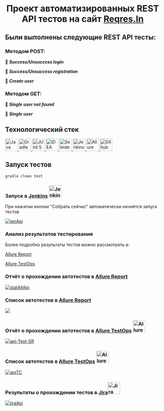 # <p align= "center"> Проект автоматизированных REST API тестов на сайт [Reqres.In](https://reqres.in/) </p>
 
 ## Были выполнены следующие REST API тесты:
 
<h3> Методом POST: </h3>

 🌸 ___Success/Unsuccess login___
 
 🌸 ___Success/Unsuccess registration___
 
 🌸 ___Create user___
 
 <h3> Методом GET:  </h3>
 
 🌸 ___Single user not found___
 
 🌸 ___Single user___

 ## Технологический стек
 
 <a href="https://github.com/angry-qa/vkc-demo">
  <img src="https://starchenkov.pro/qa-guru/img/skills/Java.svg" width="40" height="40"  alt="Java"/>
  <img src="https://starchenkov.pro/qa-guru/img/skills/Gradle.svg" width="40" height="40"  alt="Gradle"/>
  <img src="https://starchenkov.pro/qa-guru/img/skills/JUnit5.svg" width="40" height="40"  alt="JUnit 5"/>
  <img src="https://starchenkov.pro/qa-guru/img/skills/Intelij_IDEA.svg" width="40" height="40"  alt="IDEA"/>
  <img src="https://starchenkov.pro/qa-guru/img/skills/Selenide.svg" width="40" height="40"  alt="Seleide"/>
  <img src="https://starchenkov.pro/qa-guru/img/skills/Jenkins.svg" width="40" height="40"  alt="Jenkins"/>
  <img src="https://starchenkov.pro/qa-guru/img/skills/Allure_EE.svg" width="40" height="40"  alt="Allure TestOps"/>
  <img src="https://starchenkov.pro/qa-guru/img/skills/Github.svg" width="40" height="40"  alt="Github"/>
</a>

 ## Запуск тестов
 ```
gradle clean test
```
### Запуск в [Jenkins](https://jenkins.autotests.cloud/job/009-AnnaBlin-ItogApi/) <img src="https://starchenkov.pro/qa-guru/img/skills/Jenkins.svg" width="40" height="40"  alt="Jenkins"/>

При нажатии кнопки "Собрать сейчас" автоматически начнётся запуск тестов

<a href="https://ibb.co/1vbKqQw"><img src="https://i.ibb.co/GxFk2pb/jenApi.png" alt="jenApi" border="0"></a>

### Анализ результатов тестирования

Более подробно результаты тестов можно рассмотреть в:

[Allure Report](#Отчёт-о-прохождении-автотестов-в-Allure-Report)

[Allure TestOps](#Отчёт-о-прохождении-автотестов-в-Allure-TestOps)

### Отчёт о прохождении автотестов в [Allure Report](https://jenkins.autotests.cloud/job/009-AnnaBlin-ItogApi/8/allure/)

<a href="https://ibb.co/544TLTq"><img src="https://i.ibb.co/Khh6W6C/stat-All-Api.png" alt="statAllApi" border="0"></a>

### Список автотестов в [Allure Report](https://jenkins.autotests.cloud/job/009-AnnaBlin-ItogApi/8/allure/#suites/634e7802c602b0ae5dbf9d15f4efe3e0/e58335f069046e7b/)

<a href="https://ibb.co/sKsHmpv"><img src="https://i.ibb.co/WkBtxNW/api-Test-Case-Jen.png" border="0"></a>

### Отчёт о прохождении автотестов в [Allure TestOps](https://allure.autotests.cloud/launch/10224) <img src="https://starchenkov.pro/qa-guru/img/skills/Allure_EE.svg" width="40" height="40"  alt="Allure TestOps"/>

<a href="https://ibb.co/QPhJJpS"><img src="https://i.ibb.co/sy3jH02/api-Test-SR.png" alt="api-Test-SR" border="0"></a>

### Список автотестов в [Allure TestOps](https://allure.autotests.cloud/launch/10224/tree?treeId=0) <img src="https://starchenkov.pro/qa-guru/img/skills/Allure_EE.svg" width="40" height="40"  alt="Allure TestOps"/>

<a href="https://ibb.co/Ryxxmts"><img src="https://i.ibb.co/5FNNyCS/apiTC.png" alt="apiTC" border="0"></a>

### Результаты о прохождении тестов в [Jira](https://jira.autotests.cloud/browse/HOMEWORK-332)<img src="https://starchenkov.pro/qa-guru/img/skills/Jira.svg" width="40" height="40"  alt="Jira"/>

<a href="https://ibb.co/nkDqk8F"><img src="https://i.ibb.co/tCbwCP9/jiraApi.png" alt="jiraApi" border="0"></a>
